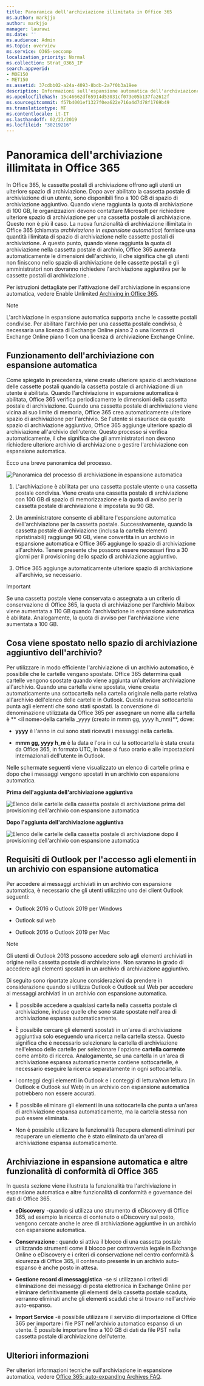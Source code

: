 ```yaml
---
title: Panoramica dell'archiviazione illimitata in Office 365
ms.author: markjjo
author: markjjo
manager: laurawi
ms.date: ''
ms.audience: Admin
ms.topic: overview
ms.service: O365-seccomp
localization_priority: Normal
ms.collection: Strat_O365_IP
search.appverid:
- MOE150
- MET150
ms.assetid: 37cdbb02-a24a-4093-8bdb-2a7f0b3a19ee
description: Informazioni sull'espansione automatica dell'archiviazione in Office 365, che fornisce un archivio di archiviazione illimitato per le cassette postali di Exchange Online.
ms.openlocfilehash: 15c46662df65914d53031cf073e05b137fa2612f
ms.sourcegitcommit: f57b4001ef1327f0ea622e716a4d7d78f1769b49
ms.translationtype: MT
ms.contentlocale: it-IT
ms.lasthandoff: 02/23/2019
ms.locfileid: "30219216"
---
```

# <a name="overview-of-unlimited-archiving-in-office-365"></a>Panoramica dell'archiviazione illimitata in Office 365

In Office 365, le cassette postali di archiviazione offrono agli utenti un ulteriore spazio di archiviazione. Dopo aver abilitato la cassetta postale di archiviazione di un utente, sono disponibili fino a 100 GB di spazio di archiviazione aggiuntivo. Quando viene raggiunta la quota di archiviazione di 100 GB, le organizzazioni devono contattare Microsoft per richiedere ulteriore spazio di archiviazione per una cassetta postale di archiviazione. Questo non è più il caso. La nuova funzionalità di archiviazione illimitata in Office 365 (chiamata *archiviazione in espansione automatica*) fornisce una quantità illimitata di spazio di archiviazione nelle cassette postali di archiviazione. A questo punto, quando viene raggiunta la quota di archiviazione nella cassetta postale di archivio, Office 365 aumenta automaticamente le dimensioni dell'archivio, il che significa che gli utenti non finiscono nello spazio di archiviazione delle cassette postali e gli amministratori non dovranno richiedere l'archiviazione aggiuntiva per le cassette postali di archiviazione .
  
Per istruzioni dettagliate per l'attivazione dell'archiviazione in espansione automatica, vedere Enable Unlimited [Archiving in Office 365](enable-unlimited-archiving.md).
  
> [!NOTE]
> L'archiviazione in espansione automatica supporta anche le cassette postali condivise. Per abilitare l'archivio per una cassetta postale condivisa, è necessaria una licenza di Exchange Online piano 2 o una licenza di Exchange Online piano 1 con una licenza di archiviazione Exchange Online. 
  
## <a name="how-auto-expanding-archiving-works"></a>Funzionamento dell'archiviazione con espansione automatica

Come spiegato in precedenza, viene creato ulteriore spazio di archiviazione delle cassette postali quando la cassetta postale di archiviazione di un utente è abilitata. Quando l'archiviazione in espansione automatica è abilitata, Office 365 verifica periodicamente le dimensioni della cassetta postale di archiviazione. Quando una cassetta postale di archiviazione viene vicina al suo limite di memoria, Office 365 crea automaticamente ulteriore spazio di archiviazione per l'archivio. Se l'utente si esaurisce da questo spazio di archiviazione aggiuntivo, Office 365 aggiunge ulteriore spazio di archiviazione all'archivio dell'utente. Questo processo si verifica automaticamente, il che significa che gli amministratori non devono richiedere ulteriore archivio di archiviazione o gestire l'archiviazione con espansione automatica. 
  
Ecco una breve panoramica del processo.
  
![Panoramica del processo di archiviazione in espansione automatica](media/74355385-d990-44fe-8a87-6c3639d1f63f.png)
  
1. L'archiviazione è abilitata per una cassetta postale utente o una cassetta postale condivisa. Viene creata una cassetta postale di archiviazione con 100 GB di spazio di memorizzazione e la quota di avviso per la cassetta postale di archiviazione è impostata su 90 GB.
    
2. Un amministratore consente di abilitare l'espansione automatica dell'archiviazione per la cassetta postale. Successivamente, quando la cassetta postale di archiviazione (inclusa la cartella elementi ripristinabili) raggiunge 90 GB, viene convertita in un archivio in espansione automatica e Office 365 aggiunge lo spazio di archiviazione all'archivio. Tenere presente che possono essere necessari fino a 30 giorni per il provisioning dello spazio di archiviazione aggiuntivo.
    
3. Office 365 aggiunge automaticamente ulteriore spazio di archiviazione all'archivio, se necessario.
  
> [!IMPORTANT]
> Se una cassetta postale viene conservata o assegnata a un criterio di conservazione di Office 365, la quota di archiviazione per l'archivio Maibox viene aumentata a 110 GB quando l'archiviazione in espansione automatica è abilitata. Analogamente, la quota di avviso per l'archiviazione viene aumentata a 100 GB.

## <a name="what-gets-moved-to-the-additional-archive-storage-space"></a>Cosa viene spostato nello spazio di archiviazione aggiuntivo dell'archivio?

Per utilizzare in modo efficiente l'archiviazione di un archivio automatico, è possibile che le cartelle vengano spostate. Office 365 determina quali cartelle vengono spostate quando viene aggiunta un'ulteriore archiviazione all'archivio. Quando una cartella viene spostata, viene creata automaticamente una sottocartella nella cartella originale nella parte relativa all'archivio dell'elenco delle cartelle in Outlook. Questa nuova sottocartella punta agli elementi che sono stati spostati. la convenzione di denominazione utilizzata da Office 365 per assegnare un nome alla cartella è ** \<il nome\>della cartella _yyyy (creato in mmm gg, yyyy h_mm)**, dove: 
  
- **yyyy** è l'anno in cui sono stati ricevuti i messaggi nella cartella. 
    
- **mmm gg, yyyy h_m** è la data e l'ora in cui la sottocartella è stata creata da Office 365, in formato UTC, in base al fuso orario e alle impostazioni internazionali dell'utente in Outlook. 
    
Nelle schermate seguenti viene visualizzato un elenco di cartelle prima e dopo che i messaggi vengono spostati in un archivio con espansione automatica.
  
 **Prima dell'aggiunta dell'archiviazione aggiuntiva**
  
![Elenco delle cartelle della cassetta postale di archiviazione prima del provisioning dell'archivio con espansione automatica](media/5d6d6420-e562-4912-aaab-1c111762b3f6.png)
  
 **Dopo l'aggiunta dell'archiviazione aggiuntiva**
  
![Elenco delle cartelle della cassetta postale di archiviazione dopo il provisioning dell'archivio con espansione automatica](media/c03c5f51-23fa-4fc2-b887-7e7e5cce30da.png)
  
## <a name="outlook-requirements-for-accessing-items-in-an-auto-expanded-archive"></a>Requisiti di Outlook per l'accesso agli elementi in un archivio con espansione automatica

Per accedere ai messaggi archiviati in un archivio con espansione automatica, è necessario che gli utenti utilizzino uno dei client Outlook seguenti:
  
- Outlook 2016 o Outlook 2019 per Windows
    
- Outlook sul web 
    
- Outlook 2016 o Outlook 2019 per Mac 
    
> [!NOTE]
> Gli utenti di Outlook 2013 possono accedere solo agli elementi archiviati in origine nella cassetta postale di archiviazione. Non saranno in grado di accedere agli elementi spostati in un archivio di archiviazione aggiuntivo. 
  
Di seguito sono riportate alcune considerazioni da prendere in considerazione quando si utilizza Outlook o Outlook sul Web per accedere ai messaggi archiviati in un archivio con espansione automatica.
  
- È possibile accedere a qualsiasi cartella nella cassetta postale di archiviazione, incluse quelle che sono state spostate nell'area di archiviazione espansa automaticamente.
    
- È possibile cercare gli elementi spostati in un'area di archiviazione aggiuntiva solo eseguendo una ricerca nella cartella stessa. Questo significa che è necessario selezionare la cartella di archiviazione nell'elenco delle cartelle per selezionare l'opzione **cartella corrente** come ambito di ricerca. Analogamente, se una cartella in un'area di archiviazione espansa automaticamente contiene sottocartelle, è necessario eseguire la ricerca separatamente in ogni sottocartella. 
    
- I conteggi degli elementi in Outlook e i conteggi di lettura/non lettura (in Outlook e Outlook sul Web) in un archivio con espansione automatica potrebbero non essere accurati.
    
- È possibile eliminare gli elementi in una sottocartella che punta a un'area di archiviazione espansa automaticamente, ma la cartella stessa non può essere eliminata.
    
- Non è possibile utilizzare la funzionalità Recupera elementi eliminati per recuperare un elemento che è stato eliminato da un'area di archiviazione espansa automaticamente.
  
## <a name="auto-expanding-archiving-and-other-office-365-compliance-features"></a>Archiviazione in espansione automatica e altre funzionalità di conformità di Office 365

In questa sezione viene illustrata la funzionalità tra l'archiviazione in espansione automatica e altre funzionalità di conformità e governance dei dati di Office 365.
  
- **eDiscovery** -quando si utilizza uno strumento di eDiscovery di Office 365, ad esempio la ricerca di contenuto o eDiscovery sul posto, vengono cercate anche le aree di archiviazione aggiuntive in un archivio con espansione automatica.
    
- **Conservazione** : quando si attiva il blocco di una cassetta postale utilizzando strumenti come il blocco per controversia legale in Exchange Online o eDiscovery e i criteri di conservazione nel centro conformità & sicurezza di Office 365, il contenuto presente in un archivio auto-espanso è anche posto in attesa.
    
- **Gestione record di messaggistica** -se si utilizzano i criteri di eliminazione dei messaggi di posta elettronica in Exchange Online per eliminare definitivamente gli elementi della cassetta postale scaduta, verranno eliminati anche gli elementi scaduti che si trovano nell'archivio auto-espanso.
    
- **Import Service** -è possibile utilizzare il servizio di importazione di Office 365 per importare i file PST nell'archivio automatico espanso di un utente. È possibile importare fino a 100 GB di dati da file PST nella cassetta postale di archiviazione dell'utente. 

## <a name="more-information"></a>Ulteriori informazioni

Per ulteriori informazioni tecniche sull'archiviazione in espansione automatica, vedere [Office 365: auto-expandIng Archives FAQ](https://blogs.technet.microsoft.com/exchange/2018/04/09/office-365-auto-expanding-archives-faq/).